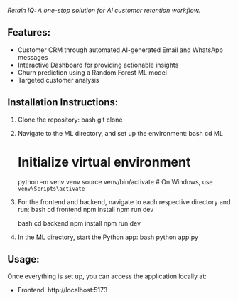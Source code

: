 *Retain IQ: A one-stop solution for AI customer retention workflow.*

## Features:
- Customer CRM through automated AI-generated Email and WhatsApp messages
- Interactive Dashboard for providing actionable insights
- Churn prediction using a Random Forest ML model
- Targeted customer analysis

## Installation Instructions:
1. Clone the repository:
   bash
   git clone <repository-url>
   
2. Navigate to the ML directory, and set up the environment:
   bash
   cd ML
   # Initialize virtual environment
   python -m venv venv
   source venv/bin/activate  # On Windows, use `venv\Scripts\activate`
   
3. For the frontend and backend, navigate to each respective directory and run:
   bash
   cd frontend
   npm install
   npm run dev
   
   bash
   cd backend
   npm install
   npm run dev
   
4. In the ML directory, start the Python app:
   bash
   python app.py
   

## Usage:
Once everything is set up, you can access the application locally at:

- Frontend: http://localhost:5173

